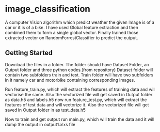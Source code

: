 # image_classification
A computer Vision algorithm which predict weather the given Image is of a car or it is of a bike.
I have used Global feature extraction and then combined them to form a single global vector.
Finally trained those extracted vector on RandomForrestClassifier to predict the output.

## Getting Started

Download the files in a folder. The folder should have Dataset Folder, an Output folder and three python codes.(from repository)
Dataset folder will contain two subfolders train and test. Train folder will have two subfolders in it namely car and motorbike containing corresponding images.

Run feature_train.py, which will extract the features of training data and will vectorise the same. Also the vectorized file will get saved in Output folder as data.h5 and labels.h5
now run feature_test.py, which will extract the features of test data and will vectorize it. Also the vectorized file will get saved in Output folder in as test_data.h5

Now to train and get output run main.py, which will train the data and it will dump the output in output1.xlxs file



